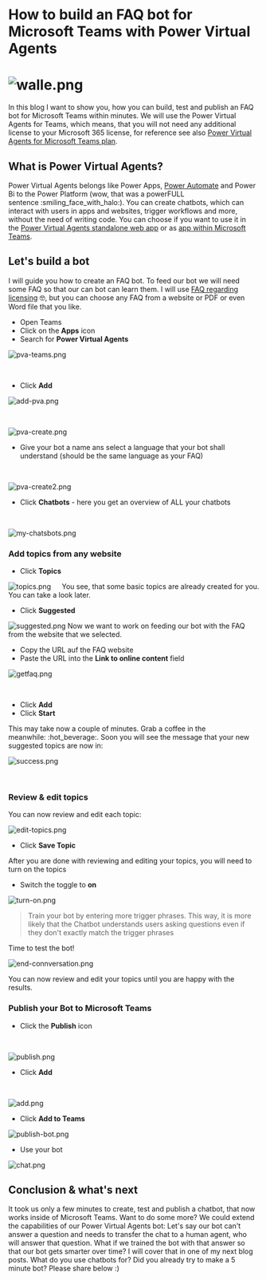 # How to build an FAQ bot for Microsoft Teams with Power Virtual Agents
# ![walle.png](https://techcommunity.microsoft.com/t5/image/serverpage/image-id/258087i2A84790A2AF88C09/image-size/large?v=v2&px=999 "walle.png")

In this blog I want to show you, how you can build, test and publish an
FAQ bot for Microsoft Teams within minutes. We will use the Power
Virtual Agents for Teams, which means, that you will not need any
additional license to your Microsoft 365 license, for reference see
also [Power Virtual Agents for Microsoft Teams
plan](https://docs.microsoft.com/en-us/power-virtual-agents/requirements-licensing-subscriptions#power-virtual-agents-for-microsoft-teams-plan).

## What is Power Virtual Agents? 

Power Virtual Agents belongs like Power Apps, [Power
Automate](https://flow.microsoft.com/) and Power Bi to the Power
Platform (wow, that was a powerFULL sentence :smiling_face_with_halo:).
You can create chatbots, which can interact with users in apps and
websites, trigger workflows and more, without the need of writing code.
You can choose if you want to use it in the [Power Virtual Agents
standalone web app](https://powerva.microsoft.com/) or as [app within
Microsoft Teams](https://aka.ms/PVAForTeams).

## Let\'s build a bot 

I will guide you how to create an FAQ bot. To feed our bot we will need
some FAQ so that our can bot can learn them. I will use [FAQ regarding
licensing](https://docs.microsoft.com/en-us/power-platform/admin/powerapps-flow-licensing-faq) :nerd_face:,
but you can choose any FAQ from a website or PDF or even Word file that
you like.

-   Open Teams
-   Click on the **Apps** icon
-   Search for **Power Virtual Agents**



![pva-teams.png](https://techcommunity.microsoft.com/t5/image/serverpage/image-id/258047i4D727683FAB7BA38/image-size/large?v=v2&px=999 "pva-teams.png")

 
-   Click **Add**




![add-pva.png](https://techcommunity.microsoft.com/t5/image/serverpage/image-id/258048iE2750DD868F9766A/image-size/large?v=v2&px=999 "add-pva.png")
 


 

![pva-create.png](https://techcommunity.microsoft.com/t5/image/serverpage/image-id/258049i2B7D1A99DDF1AC3A/image-size/large?v=v2&px=999 "pva-create.png")

-   Give your bot a name ans select a language that your bot shall
    understand (should be the same language as your FAQ)


 

![pva-create2.png](https://techcommunity.microsoft.com/t5/image/serverpage/image-id/258050i0CA12D149E3475EC/image-size/large?v=v2&px=999 "pva-create2.png")
-   Click **Chatbots** - here you get an overview of ALL your chatbots

 

![my-chatsbots.png](https://techcommunity.microsoft.com/t5/image/serverpage/image-id/258051i1F2F575698232B9F/image-size/large?v=v2&px=999 "my-chatsbots.png")
### Add topics from any website 

-   Click **Topics**


![topics.png](https://techcommunity.microsoft.com/t5/image/serverpage/image-id/258052iDFFEE39414CA626B/image-size/large?v=v2&px=999 "topics.png")
 
You see, that some basic topics are already created for you. You can
take a look later.

-   Click **Suggested**


![suggested.png](https://techcommunity.microsoft.com/t5/image/serverpage/image-id/258053i7ABB44D54672E47A/image-size/large?v=v2&px=999 "suggested.png")
Now we want to work on feeding our bot with the FAQ from the website
that we selected.

-   Copy the URL auf the FAQ website
-   Paste the URL into the **Link to online content** field



![getfaq.png](https://techcommunity.microsoft.com/t5/image/serverpage/image-id/258054iF13078A33B0AA221/image-size/large?v=v2&px=999 "getfaq.png")

  

-   Click **Add**
-   Click **Start**

This may take now a couple of minutes. Grab a coffee in the
meanwhile: :hot_beverage:. Soon you will see the message that your new
suggested topics are now in:



![success.png](https://techcommunity.microsoft.com/t5/image/serverpage/image-id/258055i4A6ADD0E36B10D1B/image-size/large?v=v2&px=999 "success.png")

 
 

### Review & edit topics 

You can now review and edit each topic:

![edit-topics.png](https://techcommunity.microsoft.com/t5/image/serverpage/image-id/258056iEDD7F31C9FEBB637/image-size/large?v=v2&px=999 "edit-topics.png")

-   Click **Save Topic**

After you are done with reviewing and editing your topics, you will need
to turn on the topics

-   Switch the toggle to **on**



![turn-on.png](https://techcommunity.microsoft.com/t5/image/serverpage/image-id/258057i877244E5AA61A017/image-size/large?v=v2&px=999 "turn-on.png")

> Train your bot by entering more trigger phrases. This way, it is more
> likely that the Chatbot understands users asking questions even if
> they don\'t exactly match the trigger phrases
> 

Time to test the bot!



![end-connversation.png](https://techcommunity.microsoft.com/t5/image/serverpage/image-id/258059iC04C900BD583AAF4/image-size/large?v=v2&px=999 "end-connversation.png")

You can now review and edit your topics until you are happy with the
results.

### Publish your Bot to Microsoft Teams 

-   Click the **Publish** icon


 

![publish.png](https://techcommunity.microsoft.com/t5/image/serverpage/image-id/258060iEB4A27B839C6EBF7/image-size/large?v=v2&px=999 "publish.png")
-   Click **Add**

 

![add.png](https://techcommunity.microsoft.com/t5/image/serverpage/image-id/258061iD22851E6ED15DC6A/image-size/large?v=v2&px=999 "add.png")
-   Click **Add to Teams**



![publish-bot.png](https://techcommunity.microsoft.com/t5/image/serverpage/image-id/258063i7EDD3D44B29CB3A4/image-size/large?v=v2&px=999 "publish-bot.png")



-   Use your bot


![chat.png](https://techcommunity.microsoft.com/t5/image/serverpage/image-id/258062iE8CC4A96B8545791/image-size/large?v=v2&px=999 "chat.png")

## Conclusion & what\'s next

It took us only a few minutes to create, test and publish a chatbot,
that now works inside of Microsoft Teams. Want to do some more? We could
extend the capabilities of our Power Virtual Agents bot: Let\'s say our
bot can\'t answer a question and needs to transfer the chat to a human
agent, who will answer that question. What if we trained the bot with
that answer so that our bot gets smarter over time? I will cover that in
one of my next blog posts. What do you use chatbots for? Did you already
try to make a 5 minute bot? Please share below :)
